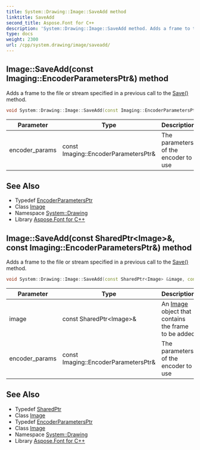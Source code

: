 ```yaml
---
title: System::Drawing::Image::SaveAdd method
linktitle: SaveAdd
second_title: Aspose.Font for C++
description: 'System::Drawing::Image::SaveAdd method. Adds a frame to the file or stream specified in a previous call to the Save() method in C++.'
type: docs
weight: 2300
url: /cpp/system.drawing/image/saveadd/
---
```

## Image::SaveAdd(const Imaging::EncoderParametersPtr\&) method


Adds a frame to the file or stream specified in a previous call to the [Save()](../save/) method.

```cpp
void System::Drawing::Image::SaveAdd(const Imaging::EncoderParametersPtr &encoder_params)
```


| Parameter | Type | Description |
| --- | --- | --- |
| encoder_params | const Imaging::EncoderParametersPtr\& | The parameters of the encoder to use |

## See Also

* Typedef [EncoderParametersPtr](../../../system.drawing.imaging/encoderparametersptr/)
* Class [Image](../)
* Namespace [System::Drawing](../../)
* Library [Aspose.Font for C++](../../../)
## Image::SaveAdd(const SharedPtr\<Image\>\&, const Imaging::EncoderParametersPtr\&) method


Adds a frame to the file or stream specified in a previous call to the [Save()](../save/) method.

```cpp
void System::Drawing::Image::SaveAdd(const SharedPtr<Image> &image, const Imaging::EncoderParametersPtr &encoder_params)
```


| Parameter | Type | Description |
| --- | --- | --- |
| image | const SharedPtr\<Image\>\& | An [Image](../) object that contains the frame to be added |
| encoder_params | const Imaging::EncoderParametersPtr\& | The parameters of the encoder to use |

## See Also

* Typedef [SharedPtr](../../../system/sharedptr/)
* Class [Image](../)
* Typedef [EncoderParametersPtr](../../../system.drawing.imaging/encoderparametersptr/)
* Class [Image](../)
* Namespace [System::Drawing](../../)
* Library [Aspose.Font for C++](../../../)
